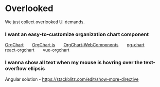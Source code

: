 # Overlooked

We just collect overlooked UI demands.

### I want an easy-to-customize organization chart component
[OrgChart](https://github.com/dabeng/OrgChart)&emsp;&emsp;[OrgChart.js](https://github.com/dabeng/OrgChart.js)&emsp;&emsp;[OrgChart-WebComponents](https://github.com/dabeng/OrgChart-Webcomponents)&emsp;&emsp;[ng-chart](https://github.com/dabeng/ng-orgchart)&emsp;&emsp;[react-orgchart](https://github.com/dabeng/react-orgchart)&emsp;&emsp;[vue-orgchart](https://github.com/dabeng/vue-orgchart)

### I wanna show all text when my mouse is hovring over the text-overflow ellipsis
Angular solution - https://stackblitz.com/edit/show-more-directive
